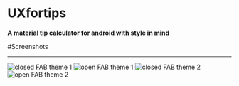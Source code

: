 # UXfortips

**A material tip calculator for android with style in mind**

#Screenshots
*****
![closed FAB theme 1](https://github.com/s0urc3d3v3l0pm3nt/UXfortips/blob/master/app/src/main/res/drawable/AppScreenshots/Screenshot_20151014-144218.png)
![open FAB theme 1](https://github.com/s0urc3d3v3l0pm3nt/UXfortips/blob/master/app/src/main/res/drawable/AppScreenshots/Screenshot_20151014-144146.png)
![closed FAB theme 2](https://github.com/s0urc3d3v3l0pm3nt/UXfortips/blob/master/app/src/main/res/drawable/AppScreenshots/Screenshot_20151014-144244.png)
![open FAB theme 2](https://github.com/s0urc3d3v3l0pm3nt/UXfortips/blob/master/app/src/main/res/drawable/AppScreenshots/Screenshot_20151014-144237.png)

